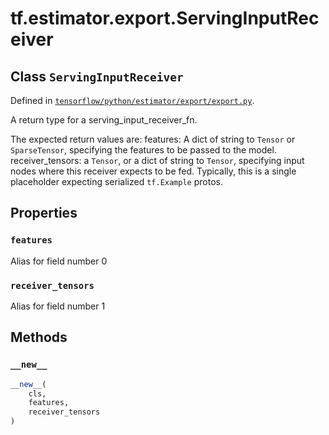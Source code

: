 <div itemscope itemtype="http://developers.google.com/ReferenceObject">
<meta itemprop="name" content="tf.estimator.export.ServingInputReceiver" />
<meta itemprop="property" content="features"/>
<meta itemprop="property" content="receiver_tensors"/>
<meta itemprop="property" content="__new__"/>
</div>

# tf.estimator.export.ServingInputReceiver

## Class `ServingInputReceiver`





Defined in [`tensorflow/python/estimator/export/export.py`](https://www.tensorflow.org/code/tensorflow/python/estimator/export/export.py).

A return type for a serving_input_receiver_fn.

The expected return values are:
  features: A dict of string to `Tensor` or `SparseTensor`, specifying the
    features to be passed to the model.
  receiver_tensors: a `Tensor`, or a dict of string to `Tensor`, specifying
    input nodes where this receiver expects to be fed.  Typically, this is a
    single placeholder expecting serialized `tf.Example` protos.

## Properties

<h3 id="features"><code>features</code></h3>

Alias for field number 0

<h3 id="receiver_tensors"><code>receiver_tensors</code></h3>

Alias for field number 1



## Methods

<h3 id="__new__"><code>__new__</code></h3>

``` python
__new__(
    cls,
    features,
    receiver_tensors
)
```






